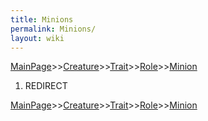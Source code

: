 ```yaml
---
title: Minions
permalink: Minions/
layout: wiki
---
```


[MainPage](/keeperrl_wiki/ "wikilink")>>[Creature](/keeperrl_wiki/Creature_Guide "wikilink")>>[Trait](/keeperrl_wiki/Traits "wikilink")>>[Role](/keeperrl_wiki/Role "wikilink")>>[Minion](/keeperrl_wiki/Minions "wikilink")

1.  REDIRECT

[MainPage](/keeperrl_wiki/ "wikilink")>>[Creature](/keeperrl_wiki/Creature_Guide "wikilink")>>[Trait](/keeperrl_wiki/Traits "wikilink")>>[Role](/keeperrl_wiki/Role "wikilink")>>[Minion](/keeperrl_wiki/Minions "wikilink")

